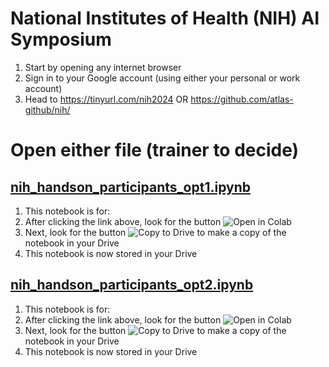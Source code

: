 # National Institutes of Health (NIH) AI Symposium

1. Start by opening any internet browser
2. Sign in to your Google account (using either your personal or work account)
3. Head to https://tinyurl.com/nih2024 OR https://github.com/atlas-github/nih/

# Open either file (trainer to decide)

## [nih_handson_participants_opt1.ipynb](https://github.com/atlas-github/nih/blob/main/nih_handson_participants_opt1.ipynb)

1. This notebook is for:
2. After clicking the link above, look for the button ![Open in Colab](https://github.com/atlas-github/nih/assets/50855923/2bc9497c-af85-494a-98d5-d3fd13f5393a)
3. Next, look for the button ![Copy to Drive](https://github.com/atlas-github/nih/assets/50855923/0ec94644-7525-4949-97ba-45e572eff37b) to make a copy of the notebook in your Drive
4. This notebook is now stored in your Drive

## [nih_handson_participants_opt2.ipynb](https://github.com/atlas-github/nih/blob/main/nih_handson_participants_opt2.ipynb)
1. This notebook is for:
2. After clicking the link above, look for the button ![Open in Colab](https://github.com/atlas-github/nih/assets/50855923/2bc9497c-af85-494a-98d5-d3fd13f5393a)
3. Next, look for the button ![Copy to Drive](https://github.com/atlas-github/nih/assets/50855923/0ec94644-7525-4949-97ba-45e572eff37b) to make a copy of the notebook in your Drive
4. This notebook is now stored in your Drive
